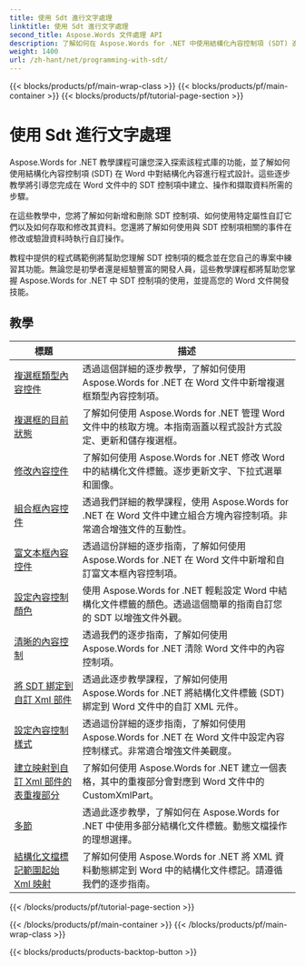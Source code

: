 ```yaml
---
title: 使用 Sdt 進行文字處理
linktitle: 使用 Sdt 進行文字處理
second_title: Aspose.Words 文件處理 API
description: 了解如何在 Aspose.Words for .NET 中使用結構化內容控制項 (SDT) 進行程式設計。按照 C# 中的逐步教學和範例程式碼操作和自訂 Word 文件中的結構化內容控制項。
weight: 1400
url: /zh-hant/net/programming-with-sdt/
---
```


{{< blocks/products/pf/main-wrap-class >}}
{{< blocks/products/pf/main-container >}}
{{< blocks/products/pf/tutorial-page-section >}}

# 使用 Sdt 進行文字處理

Aspose.Words for .NET 教學課程可讓您深入探索該程式庫的功能，並了解如何使用結構化內容控制項 (SDT) 在 Word 中對結構化內容進行程式設計。這些逐步教學將引導您完成在 Word 文件中的 SDT 控制項中建立、操作和擷取資料所需的步驟。

在這些教學中，您將了解如何新增和刪除 SDT 控制項、如何使用特定屬性自訂它們以及如何存取和修改其資料。您還將了解如何使用與 SDT 控制項相關的事件在修改或驗證資料時執行自訂操作。

教程中提供的程式碼範例將幫助您理解 SDT 控制項的概念並在您自己的專案中練習其功能。無論您是初學者還是經驗豐富的開發人員，這些教學課程都將幫助您掌握 Aspose.Words for .NET 中 SDT 控制項的使用，並提高您的 Word 文件開發技能。

 ## 教學
| 標題 | 描述 |
| --- | --- |
| [複選框類型內容控件](./check-box-type-content-control/) | 透過這個詳細的逐步教學，了解如何使用 Aspose.Words for .NET 在 Word 文件中新增複選框類型內容控制項。 |
| [複選框的目前狀態](./current-state-of-check-box/) | 了解如何使用 Aspose.Words for .NET 管理 Word 文件中的核取方塊。本指南涵蓋以程式設計方式設定、更新和儲存複選框。 |
| [修改內容控件](./modify-content-controls/) | 了解如何使用 Aspose.Words for .NET 修改 Word 中的結構化文件標籤。逐步更新文字、下拉式選單和圖像。 |
| [組合框內容控件](./combo-box-content-control/) | 透過我們詳細的教學課程，使用 Aspose.Words for .NET 在 Word 文件中建立組合方塊內容控制項。非常適合增強文件的互動性。 |
| [富文本框內容控件](./rich-text-box-content-control/) | 透過這份詳細的逐步指南，了解如何使用 Aspose.Words for .NET 在 Word 文件中新增和自訂富文本框內容控制項。 |
| [設定內容控制顏色](./set-content-control-color/) | 使用 Aspose.Words for .NET 輕鬆設定 Word 中結構化文件標籤的顏色。透過這個簡單的指南自訂您的 SDT 以增強文件外觀。 |
| [清晰的內容控制](./clear-contents-control/) | 透過我們的逐步指南，了解如何使用 Aspose.Words for .NET 清除 Word 文件中的內容控制項。 |
| [將 SDT 綁定到自訂 Xml 部件](./bind-sdt-to-custom-xml-part/) | 透過此逐步教學課程，了解如何使用 Aspose.Words for .NET 將結構化文件標籤 (SDT) 綁定到 Word 文件中的自訂 XML 元件。 |
| [設定內容控制樣式](./set-content-control-style/) | 透過這份詳細的逐步指南，了解如何使用 Aspose.Words for .NET 在 Word 文件中設定內容控制樣式。非常適合增強文件美觀度。 |
| [建立映射到自訂 Xml 部件的表重複部分](./creating-table-repeating-section-mapped-to-custom-xml-part/) | 了解如何使用 Aspose.Words for .NET 建立一個表格，其中的重複部分會對應到 Word 文件中的 CustomXmlPart。 |
| [多節](./multi-section/) | 透過此逐步教學，了解如何在 Aspose.Words for .NET 中使用多部分結構化文件標籤。動態文檔操作的理想選擇。 |
| [結構化文檔標記範圍起始 Xml 映射](./structured-document-tag-range-start-xml-mapping/) | 了解如何使用 Aspose.Words for .NET 將 XML 資料動態綁定到 Word 中的結構化文件標記。請遵循我們的逐步指南。 |
{{< /blocks/products/pf/tutorial-page-section >}}

{{< /blocks/products/pf/main-container >}}
{{< /blocks/products/pf/main-wrap-class >}}

{{< blocks/products/products-backtop-button >}}
